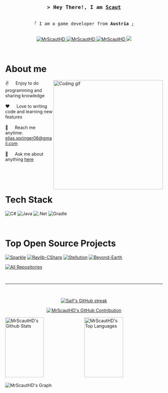 <!-- Intro  -->
<h3 align="center">
        <samp>&gt; Hey There!, I am
                <b><a target="_blank" href="https://discord.gg/7XKw6YQa76">Scaut</a></b>
        </samp>
</h3>


<p align="center"> 
  <samp>
    <br>
    「 I am a game developer from <b>Austria</b> 」
    <br>
    <br>
  </samp>
</p>


<p align="center">
 <a href="https://discord.gg/https://discord.gg/7XKw6YQa76" target="blank">
  <img src="https://img.shields.io/badge/Discord-%237289DA.svg?logo=discord&logoColor=white" alt="MrScautHD" />
 </a>
 <a href="https://linkedin.com/in/al-siam" target="_blank">
  <img src="https://img.shields.io/badge/Instagram-%23E4405F.svg?logo=Instagram&logoColor=white" alt="MrScautHD"/>
 </a>
 <a href="https://twitch.tv/MrScautHD" target="_blank">
  <img src="https://img.shields.io/badge/Twitch-%239146FF.svg?logo=Twitch&logoColor=white" alt="MrScautHD" />
 </a>
 <a href="https://youtube.com/@UCHme8zWPZGL13TxSLdqO3OA" target="_blank">
  <img src="https://img.shields.io/badge/YouTube-%23FF0000.svg?logo=YouTube&logoColor=white" />
 </a>
</p>
<br />

<!-- About Section -->
 # About me
 
<p>
 <img align="right" width="350" src="https://cdn.discordapp.com/attachments/1170762593938440302/1230908678270353480/programmer.gif?ex=6635080a&is=6622930a&hm=4a5927c1ef4c780e1f6ea7e7269a481a16b46e16ca8e843f3f7b47cfea908a51&" alt="Coding gif" />
  
 ✌️ &emsp; Enjoy to do programming and sharing knowledge <br/><br/>
 ❤️ &emsp; Love to writing code and learning new features<br/><br/>
 📧 &emsp; Reach me anytime: elias.springer06@gmail.com<br/><br/>
 💬 &emsp; Ask me about anything [here](https://discord.gg/7XKw6YQa76)

</p>

<br/>
<br/>
<br/>

# Tech Stack

![C#](https://img.shields.io/badge/c%23-%23239120.svg?style=for-the-badge&logo=csharp&logoColor=white)
![Java](https://img.shields.io/badge/java-%23ED8B00.svg?style=for-the-badge&logo=openjdk&logoColor=white)
![.Net](https://img.shields.io/badge/.NET-5C2D91?style=for-the-badge&logo=.net&logoColor=white)
![Gradle](https://img.shields.io/badge/Gradle-02303A.svg?style=for-the-badge&logo=Gradle&logoColor=white)

<br/>

# Top Open Source Projects
[![Sparkle](https://github-readme-stats.vercel.app/api/pin/?username=MrScautHD&repo=Sparkle&border_color=7F3FBF&bg_color=0D1117&title_color=C9D1D9&text_color=8B949E&icon_color=7F3FBF)](https://github.com/MrScautHD/Sparkle)
[![Raylib-CSharp](https://github-readme-stats.vercel.app/api/pin/?username=MrScautHD&repo=Raylib-CSharp&border_color=7F3FBF&bg_color=0D1117&title_color=C9D1D9&text_color=8B949E&icon_color=7F3FBF)](https://github.com/MrScautHD/Raylib-CSharp)
[![Stellution](https://github-readme-stats.vercel.app/api/pin/?username=MrScautHD&repo=Stellution&border_color=7F3FBF&bg_color=0D1117&title_color=C9D1D9&text_color=8B949E&icon_color=7F3FBF)](https://github.com/MrScautHD/Stellution)
[![Beyond-Earth](https://github-readme-stats.vercel.app/api/pin/?username=MrScautHD&repo=Beyond-Earth&border_color=7F3FBF&bg_color=0D1117&title_color=C9D1D9&text_color=8B949E&icon_color=7F3FBF)](https://github.com/MrScautHD/Beyond-Earth)


<p align="left">
  <a href="https://github.com/MrScautHD?tab=repositories" target="_blank"><img alt="All Repositories" title="All Repositories" src="https://img.shields.io/badge/-All%20Repos-2962FF?style=for-the-badge&logo=koding&logoColor=white"/></a>
</p>

<br/>
<hr/>
<br/>

<p align="center">
  <a href="https://github.com/MrScautHD">
    <img src="https://github-readme-streak-stats.herokuapp.com/?user=MrScautHD&theme=radical&border=7F3FBF&background=0D1117" alt="Saif's GitHub streak"/>
  </a>
</p>

<p align="center">
  <a href="https://github.com/MrScautHD">
    <img src="https://github-profile-summary-cards.vercel.app/api/cards/profile-details?username=MrScautHD&theme=radical" alt="MrScautHD's GitHub Contribution"/>
  </a>
</p>

<a> 
    <a href="https://github.com/MrScautHD"><img alt="MrScautHD's Github Stats" src="https://denvercoder1-github-readme-stats.vercel.app/api?username=MrScautHD&show_icons=true&count_private=true&theme=react&border_color=7F3FBF&bg_color=0D1117&title_color=F85D7F&icon_color=F8D866" height="192px" width="49.5%"/></a>
  <a href="https://github.com/MrScautHD"><img alt="MrScautHD's Top Languages" src="https://denvercoder1-github-readme-stats.vercel.app/api/top-langs/?username=MrScautHD&langs_count=8&layout=compact&theme=react&border_color=7F3FBF&bg_color=0D1117&title_color=F85D7F&icon_color=F8D866" height="192px" width="49.5%"/></a>
  <br/>
</a>


![MrScautHD's Graph](https://github-readme-activity-graph.vercel.app/graph?username=MrScautHD&custom_title=MrScautHD's%20GitHub%20Activity%20Graph&bg_color=0D1117&color=7F3FBF&line=7F3FBF&point=7F3FBF&area_color=FFFFFF&title_color=FFFFFF&area=true)

